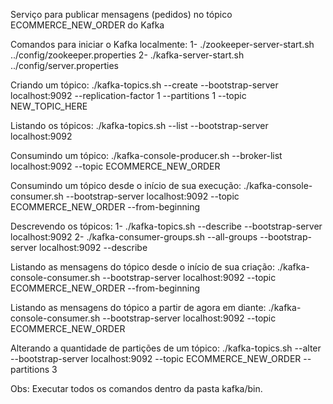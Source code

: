 Serviço para publicar mensagens (pedidos) no tópico ECOMMERCE_NEW_ORDER do Kafka

Comandos para iniciar o Kafka localmente:
1- ./zookeeper-server-start.sh ../config/zookeeper.properties 
2- ./kafka-server-start.sh ../config/server.properties 

Criando um tópico:
./kafka-topics.sh --create --bootstrap-server localhost:9092 --replication-factor 1 --partitions 1 --topic NEW_TOPIC_HERE

Listando os tópicos:
./kafka-topics.sh --list --bootstrap-server localhost:9092

Consumindo um tópico:
./kafka-console-producer.sh --broker-list localhost:9092 --topic ECOMMERCE_NEW_ORDER

Consumindo um tópico desde o início de sua execução:
./kafka-console-consumer.sh --bootstrap-server localhost:9092 --topic ECOMMERCE_NEW_ORDER --from-beginning

Descrevendo os tópicos:
1- ./kafka-topics.sh --describe --bootstrap-server localhost:9092
2- ./kafka-consumer-groups.sh --all-groups --bootstrap-server localhost:9092 --describe

Listando as mensagens do tópico desde o início de sua criação:
./kafka-console-consumer.sh --bootstrap-server localhost:9092 --topic ECOMMERCE_NEW_ORDER --from-beginning

Listando as mensagens do tópico a partir de agora em diante:
./kafka-console-consumer.sh --bootstrap-server localhost:9092 --topic ECOMMERCE_NEW_ORDER

Alterando a quantidade de partições de um tópico:
./kafka-topics.sh --alter --bootstrap-server localhost:9092 --topic ECOMMERCE_NEW_ORDER --partitions 3


Obs: Executar todos os comandos dentro da pasta kafka/bin.


